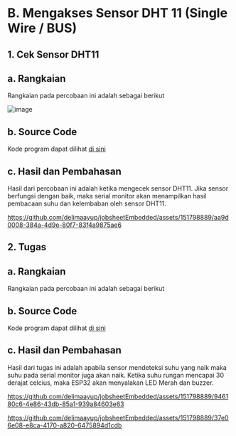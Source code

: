 # B. Mengakses Sensor DHT 11 (Single Wire / BUS)

## 1. Cek Sensor DHT11

## a. Rangkaian 
Rangkaian pada percobaan ini adalah sebagai berikut

<img alt="image" src="https://github.com/delimaayup/jobsheetEmbedded/assets/151798889/cca91488-7ed5-4895-8eec-67d8496790c8">

## b. Source Code
Kode program dapat dilihat <a href="1.%20rangkaian/dht11_1/dht11_1.ino">di sini</a>

## c. Hasil dan Pembahasan
Hasil dari percobaan ini adalah ketika mengecek sensor DHT11. Jika sensor berfungsi dengan baik, maka serial monitor akan menampilkan hasil pembacaan suhu dan kelembaban oleh sensor DHT11.

https://github.com/delimaayup/jobsheetEmbedded/assets/151798889/aa9d0008-384a-4d9e-80f7-83f4a9875ae6


## 2. Tugas

## a. Rangkaian
Rangkaian pada percobaan ini adalah sebagai berikut



## b. Source Code
Kode program dapat dilihat <a href="2.%20tugas/dht11_tugas/dht11_tugas.ino">di sini</a>

## c. Hasil dan Pembahasan
Hasil dari tugas ini adalah apabila sensor mendeteksi suhu yang naik maka suhu pada serial monitor juga akan naik.
Ketika suhu rungan mencapai 30 derajat celcius, maka ESP32 akan menyalakan LED Merah dan buzzer.

https://github.com/delimaayup/jobsheetEmbedded/assets/151798889/946180c6-4e86-43db-85a1-939a84603e63

https://github.com/delimaayup/jobsheetEmbedded/assets/151798889/37e06e08-e8ca-4170-a820-6475894d1cdb
